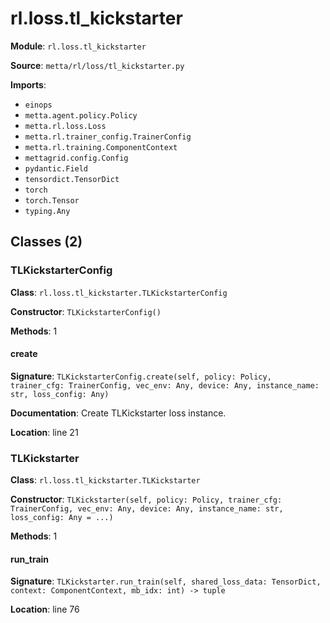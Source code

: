 # rl.loss.tl_kickstarter

**Module**: `rl.loss.tl_kickstarter`

**Source**: `metta/rl/loss/tl_kickstarter.py`

**Imports**:
- `einops`
- `metta.agent.policy.Policy`
- `metta.rl.loss.Loss`
- `metta.rl.trainer_config.TrainerConfig`
- `metta.rl.training.ComponentContext`
- `mettagrid.config.Config`
- `pydantic.Field`
- `tensordict.TensorDict`
- `torch`
- `torch.Tensor`
- `typing.Any`

## Classes (2)

### TLKickstarterConfig

**Class**: `rl.loss.tl_kickstarter.TLKickstarterConfig`

**Constructor**: `TLKickstarterConfig()`

**Methods**: 1

#### create

**Signature**: `TLKickstarterConfig.create(self, policy: Policy, trainer_cfg: TrainerConfig, vec_env: Any, device: Any, instance_name: str, loss_config: Any)`

**Documentation**: Create TLKickstarter loss instance.

**Location**: line 21


### TLKickstarter

**Class**: `rl.loss.tl_kickstarter.TLKickstarter`

**Constructor**: `TLKickstarter(self, policy: Policy, trainer_cfg: TrainerConfig, vec_env: Any, device: Any, instance_name: str, loss_config: Any = ...)`

**Methods**: 1

#### run_train

**Signature**: `TLKickstarter.run_train(self, shared_loss_data: TensorDict, context: ComponentContext, mb_idx: int) -> tuple`

**Location**: line 76


